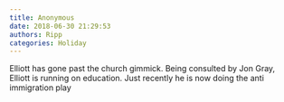 ```yaml
---
title: Anonymous
date: 2018-06-30 21:29:53
authors: Ripp
categories: Holiday
---
```


 Elliott has gone past the church gimmick. Being consulted by Jon Gray, Elliott is running on education.  Just recently he is now doing the anti immigration play